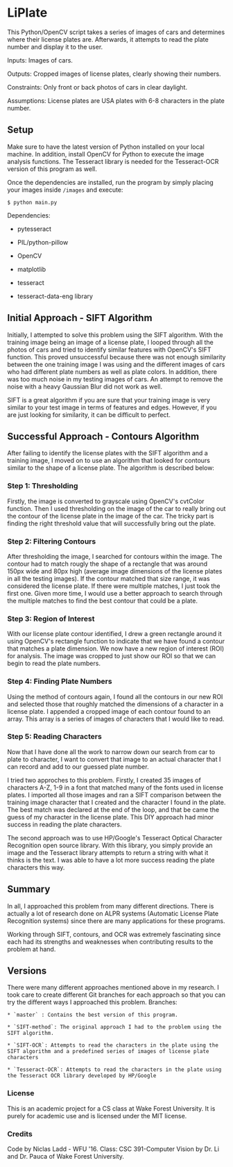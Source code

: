 # LiPlate

This Python/OpenCV script takes a series of images of cars and determines where their license plates are. Afterwards, it attempts to read the plate number and display it to the user.

Inputs: Images of cars.

Outputs: Cropped images of license plates, clearly showing their numbers.

Constraints: Only front or back photos of cars in clear daylight.

Assumptions: License plates are USA plates with 6-8 characters in the plate number.

## Setup
Make sure to have the latest version of Python installed on your local machine. In addition, install OpenCV for Python to execute the image analysis functions. The Tesseract library is needed for the Tesseract-OCR version of this program as well.

Once the dependencies are installed, run the program by simply placing your images inside `/images` and execute:

```
$ python main.py
```

Dependencies:

* pytesseract

* PIL/python-pillow

* OpenCV

* matplotlib

* tesseract

* tesseract-data-eng library

## Initial Approach - SIFT Algorithm
Initially, I attempted to solve this problem using the SIFT algorithm. With the training image being an image of a license plate, I looped through all the photos of cars and tried to identify similar features with OpenCV's SIFT function. This proved unsuccessful because there was not enough similarity between the one training image I was using and the different images of cars who had different plate numbers as well as plate colors. In addition, there was too much noise in my testing images of cars. An attempt to remove the noise with a heavy Gaussian Blur did not work as well.

SIFT is a great algorithm if you are sure that your training image is very similar to your test image in terms of features and edges. However, if you are just looking for similarity, it can be difficult to perfect.

## Successful Approach - Contours Algorithm
After failing to identify the license plates with the SIFT algorithm and a training image, I moved on to use an algorithm that looked for contours similar to the shape of a license plate. The algorithm is described below:

### Step 1: Thresholding
Firstly, the image is converted to grayscale using OpenCV's cvtColor function. Then I used thresholding on the image of the car to really bring out the contour of the license plate in the image of the car. The tricky part is finding the right threshold value that will successfully bring out the plate.

### Step 2: Filtering Contours
After thresholding the image, I searched for contours within the image. The contour had to match rougly the shape of a rectangle that was around 150px wide and 80px high (average image dimensions of the license plates in all the testing images). If the contour matched that size range, it was considered the license plate. If there were multiple matches, I just took the first one. Given more time, I would use a better approach to search through the multiple matches to find the best contour that could be a plate.

### Step 3: Region of Interest
With our license plate contour identified, I drew a green rectangle around it using OpenCV's rectangle function to indicate that we have found a contour that matches a plate dimension. We now have a new region of interest (ROI) for analysis. The image was cropped to just show our ROI so that we can begin to read the plate numbers.

### Step 4: Finding Plate Numbers
Using the method of contours again, I found all the contours in our new ROI and selected those that roughly matched the dimensions of a character in a license plate. I appended a cropped image of each contour found to an array. This array is a series of images of characters that I would like to read.

### Step 5: Reading Characters
Now that I have done all the work to narrow down our search from car to plate to character, I want to convert that image to an actual character that I can record and add to our guessed plate number.

I tried two approches to this problem. Firstly, I created 35 images of characters A-Z, 1-9 in a font that matched many of the fonts used in license plates. I imported all those images and ran a SIFT comparison between the training image character that I created and the character I found in the plate. The best match was declared at the end of the loop, and that be came the guess of my character in the license plate. This DIY approach had minor success in reading the plate characters.

The second approach was to use HP/Google's Tesseract Optical Character Recognition open source library. With this library, you simply provide an image and the Tesseract library attempts to return a string with what it thinks is the text. I was able to have a lot more success reading the plate characters this way.

## Summary
In all, I approached this problem from many different directions. There is actually a lot of research done on ALPR systems (Automatic License Plate Recognition systems) since there are many applications for these programs.

Working through SIFT, contours, and OCR was extremely fascinating since each had its strengths and weaknesses when contributing results to the problem at hand.

## Versions
There were many different approaches mentioned above in my research. I took care to create different Git branches for each approach so that you can try the different ways I approached this problem. Branches:

	* `master` : Contains the best version of this program.

	* `SIFT-method`: The original approach I had to the problem using the SIFT algorithm.

	* `SIFT-OCR`: Attempts to read the characters in the plate using the SIFT algorithm and a predefined series of images of license plate characters

	* `Tesseract-OCR`: Attempts to read the characters in the plate using the Tesseract OCR library developed by HP/Google

### License
This is an academic project for a CS class at Wake Forest University. It is purely for academic use and is licensed under the MIT license.

### Credits
Code by Niclas Ladd - WFU '16. Class: CSC 391-Computer Vision by Dr. Li and Dr. Pauca of Wake Forest University.


